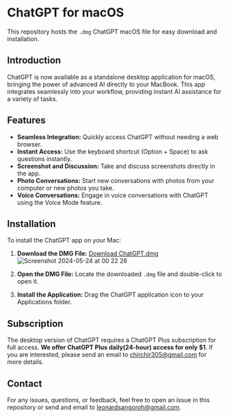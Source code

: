 # ChatGPT for macOS

This repository hosts the `.dmg` ChatGPT macOS file for easy download and installation.

## Introduction

ChatGPT is now available as a standalone desktop application for macOS, bringing the power of advanced AI directly to your MacBook. This app integrates seamlessly into your workflow, providing instant AI assistance for a variety of tasks.

## Features

- **Seamless Integration:** Quickly access ChatGPT without needing a web browser.
- **Instant Access:** Use the keyboard shortcut (Option + Space) to ask questions instantly.
- **Screenshot and Discussion:** Take and discuss screenshots directly in the app.
- **Photo Conversations:** Start new conversations with photos from your computer or new photos you take.
- **Voice Conversations:** Engage in voice conversations with ChatGPT using the Voice Mode feature.

## Installation

To install the ChatGPT app on your Mac:

1. **Download the DMG File:** [Download ChatGPT.dmg](https://github.com/leonardsangoroh/ChatGPTMacOSApp/blob/main/ChatGPT_Desktop_public_latest.dmg)
![Screenshot 2024-05-24 at 00 22 26](https://github.com/leonardsangoroh/ChatGPTMacOSApp/assets/61079370/5c85b259-b07c-4cb4-9790-303a1ecaccc3)

3. **Open the DMG File:** Locate the downloaded `.dmg` file and double-click to open it.
4. **Install the Application:** Drag the ChatGPT application icon to your Applications folder.

## Subscription

The desktop version of ChatGPT requires a ChatGPT Plus subscription for full access. **We offer ChatGPT Plus daily(24-hour) access for only $1**. If you are interested, please send an email to [chirchir305@gmail.com](mailto:chirchir305@gmail.com) for more details.

## Contact

For any issues, questions, or feedback, feel free to open an issue in this repository or send and email to [leonardsangoroh@gmail.com](mailto:leonardsangoroh@gmail.com).
